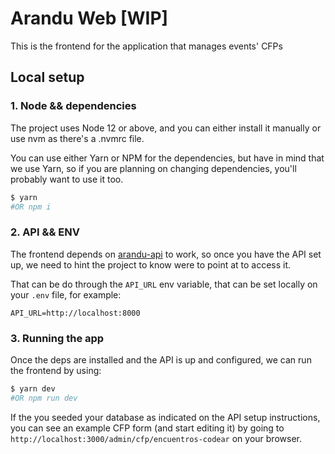 # Arandu Web [WIP]
This is the frontend for the application that manages events' CFPs

## Local setup
### 1. Node && dependencies

The project uses Node 12 or above, and you can either install it manually or use nvm as there's a .nvmrc file.

You can use either Yarn or NPM for the dependencies, but have in mind that we use Yarn, so if you are planning on changing dependencies, you'll probably want to use it too.

```bash
$ yarn
#OR npm i
```

### 2. API && ENV
The frontend depends on [arandu-api](https://github.com/SomosCodear/arandu-api) to work, so once you have the API set up, we need to hint the project to know were to point at to access it.

That can be do through the `API_URL` env variable, that can be set locally on your `.env` file, for example:
```
API_URL=http://localhost:8000
```

### 3. Running the app
Once the deps are installed and the API is up and configured, we can run the frontend by using:

```bash
$ yarn dev
#OR npm run dev
```

If the you seeded your database as indicated on the API setup instructions, you can see an example CFP form (and start editing it) by going to `http://localhost:3000/admin/cfp/encuentros-codear` on your browser.
